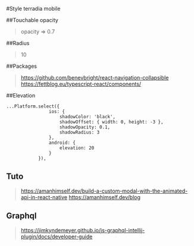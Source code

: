 #Style terradia mobile

##Touchable opacity
> opacity => 0.7
 
##Radius
> 10

##Packages
> https://github.com/benevbright/react-navigation-collapsible
> https://fettblog.eu/typescript-react/components/

##Elevation

```
...Platform.select({
                ios: {
                    shadowColor: 'black',
                    shadowOffset: { width: 0, height: -3 },
                    shadowOpacity: 0.1,
                    shadowRadius: 3
                },
                android: {
                    elevation: 20
                }
            }), 
```
            
## Tuto

> https://amanhimself.dev/build-a-custom-modal-with-the-animated-api-in-react-native
> https://amanhimself.dev/blog

## Graphql

> https://jimkyndemeyer.github.io/js-graphql-intellij-plugin/docs/developer-guide